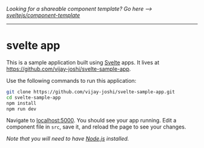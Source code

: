 *Looking for a shareable component template? Go here --> [sveltejs/component-template](https://github.com/sveltejs/component-template)*

---

# svelte app

This is a sample application built using [Svelte](https://svelte.dev) apps. It lives at https://github.com/vijay-joshi/svelte-sample-app.

Use the following commands to run this application:

```bash
git clone https://github.com/vijay-joshi/svelte-sample-app.git
cd svelte-sample-app
npm install
npm run dev
```

Navigate to [localhost:5000](http://localhost:5000). You should see your app running. Edit a component file in `src`, save it, and reload the page to see your changes.

*Note that you will need to have [Node.js](https://nodejs.org) installed.*

